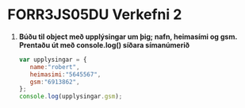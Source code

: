 # FORR3JS05DU Verkefni 2

1. **Búðu til object með upplýsingar um þig; nafn, heimasími og gsm. Prentaðu út með console.log() síðara símanúmerið**
   ```javascript
   var upplysingar = {
      name:"robert",
      heimasimi:"5645567",
      gsm:"6913862",
   };
   console.log(upplysingar.gsm);
   ```
